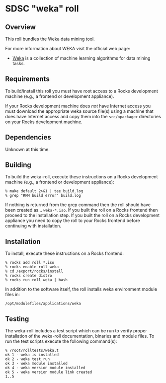 # SDSC "weka" roll

## Overview

This roll bundles the Weka data mining tool.

For more information about WEKA visit the official web page:

- <a href="http://www.cs.waikato.ac.nz/ml/weka/" target="_blank">Weka</a> is a
collection of machine learning algorithms for data mining tasks.


## Requirements

To build/install this roll you must have root access to a Rocks development
machine (e.g., a frontend or development appliance).

If your Rocks development machine does *not* have Internet access you must
download the appropriate weka source file(s) using a machine that does
have Internet access and copy them into the `src/<package>` directories on your
Rocks development machine.


## Dependencies

Unknown at this time.


## Building

To build the weka-roll, execute these instructions on a Rocks development
machine (e.g., a frontend or development appliance):

```shell
% make default 2>&1 | tee build.log
% grep "RPM build error" build.log
```

If nothing is returned from the grep command then the roll should have been
created as... `weka-*.iso`. If you built the roll on a Rocks frontend then
proceed to the installation step. If you built the roll on a Rocks development
appliance you need to copy the roll to your Rocks frontend before continuing
with installation.


## Installation

To install, execute these instructions on a Rocks frontend:

```shell
% rocks add roll *.iso
% rocks enable roll weka
% cd /export/rocks/install
% rocks create distro
% rocks run roll weka | bash
```

In addition to the software itself, the roll installs weka environment
module files in:

```shell
/opt/modulefiles/applications/weka
```


## Testing

The weka-roll includes a test script which can be run to verify proper
installation of the weka-roll documentation, binaries and module files. To
run the test scripts execute the following command(s):

```shell
% /root/rolltests/weka.t 
ok 1 - weka is installed
ok 2 - weka test run
ok 3 - weka module installed
ok 4 - weka version module installed
ok 5 - weka version module link created
1..5
```
